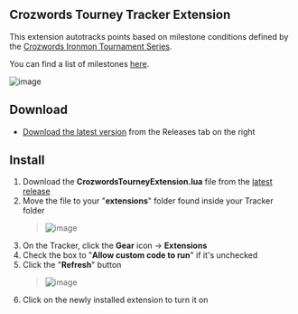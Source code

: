 ## Crozwords Tourney Tracker Extension

This extension autotracks points based on milestone conditions defined by the [Crozwords Ironmon Tournament Series](http://bit.ly/crozwordstourneyrules).

You can find a list of milestones [here](http://bit.ly/3nLxeI5).

![image](https://user-images.githubusercontent.com/4258818/235422774-46f9bf20-c534-4da2-b27d-b55e37e54090.png)

## Download
- [Download the latest version](https://github.com/UTDZac/CrozwordsTourney-IronmonExtension/releases/latest) from the Releases tab on the right

## Install
1) Download the **CrozwordsTourneyExtension.lua** file from the [latest release](https://github.com/UTDZac/CrozwordsTourney-IronmonExtension/releases/edit/v0.3)
2) Move the file to your "**extensions**" folder found inside your Tracker folder
   > ![image](https://user-images.githubusercontent.com/4258818/235509077-1fb091d5-81bb-4d48-81f1-5f165fa3d83e.png)
3) On the Tracker, click the **Gear** icon -> **Extensions**
4) Check the box to "**Allow custom code to run**" if it's unchecked
5) Click the "**Refresh**" button
   > ![image](https://user-images.githubusercontent.com/4258818/235510811-425be042-81e0-44b0-bb10-5f1bba91b7ba.png)
6) Click on the newly installed extension to turn it on
